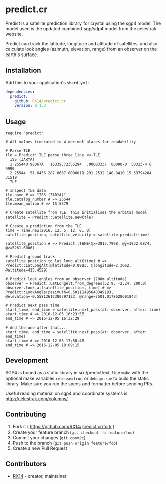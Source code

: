 # predict.cr

Predict is a satellite prediction library for crystal using the sgp4 model.
The model used is the updated combined sgp/sdp4 model from the celestrak website.

Predict can track the latitude, longitude and altitude of satellites, and also calculate look angles (azimuth, elevation, range) from an observer on the earth's surface.

## Installation

Add this to your application's `shard.yml`:

```yaml
dependencies:
  predict:
    github: RX14/predict.cr
    version: 0.1.3
```

## Usage

```crystal
require "predict"

# All values truncated to 4 decimal places for readability

# Parse TLE
tle = Predict::TLE.parse_three_line <<-TLE
  ISS (ZARYA)
  1 25544U 98067A   16339.72355294  .00003337  00000-0  58323-4 0  9990
  2 25544  51.6456 287.6667 0006011 291.2532 140.8410 15.53794284 31519
  TLE
  
# Inspect TLE data
tle.name # => "ISS (ZARYA)"
tle.catalog_number # => 25544
tle.mean_motion # => 15.5379

# Create satellite from TLE, this initialises the orbital model
satellite = Predict::Satellite.new(tle)

# Create a prediction from the TLE
time = Time.new(2016, 12, 5, 12, 0, 0)
satellite_position, satellite_velocity = satellite.predict(time)

satellite_position # => Predict::TEME(@x=3815.7998, @y=1932.0874, @z=5261.6006)

# Predict ground track
satellite_position.to_lat_long_alt(time) # => Predict::LatLongAlt(@latitude=0.8913, @longitude=2.3062, @altitude=415.4529)

# Predict look angles from an observer (200m altitude)
observer = Predict::LatLongAlt.from_degrees(52.9, -2.24, 200.0)
observer.look_at(satellite_position, time) # => Predict::LookAngle(@azimuth=0.50118495648349193, @elevation=-0.55812612380797122, @range=7501.0178628601843)

# Predict next pass time
start_time, end_time = satellite.next_pass(at: observer, after: time)
start_time # => 2016-12-05 16:23:55
end_time # => 2016-12-05 16:32:29

# And the one after that...
start_time, end_time = satellite.next_pass(at: observer, after: end_time)
start_time # => 2016-12-05 17:58:46
end_time # => 2016-12-05 18:09:15
```

## Development

SGP4 is bound as a static library in src/predict/ext. Use `make` with the optional make variables `release=true` or `debug=true` to build the static library. Make sure you run the specs and formatter before sending PRs.

Useful reading material on sgp4 and coordinate systems is http://celestrak.com/columns/.

## Contributing

1. Fork it ( https://github.com/RX14/predict.cr/fork )
2. Create your feature branch (`git checkout -b feature/foo`)
3. Commit your changes (`git commit`)
4. Push to the branch (`git push origin feature/foo`)
5. Create a new Pull Request

## Contributors

- [RX14](https://github.com/RX14) - creator, maintainer
